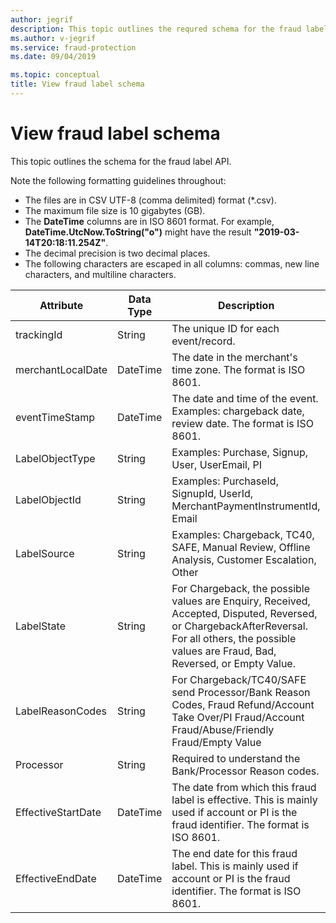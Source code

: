 ```yaml
---
author: jegrif
description: This topic outlines the requred schema for the fraud label API.
ms.author: v-jegrif
ms.service: fraud-protection
ms.date: 09/04/2019

ms.topic: conceptual
title: View fraud label schema
---
```


# View fraud label schema

This topic outlines the schema for the fraud label API.

Note the following formatting guidelines throughout:

- The files are in CSV UTF-8 (comma delimited) format (\*.csv).
- The maximum file size is 10 gigabytes (GB).
- The **DateTime** columns are in ISO 8601 format. For example, **DateTime.UtcNow.ToString("o")** might have the result **"2019-03-14T20:18:11.254Z"**.
- The decimal precision is two decimal places.
- The following characters are escaped in all columns: commas, new line characters, and multiline characters.

| **Attribute** | **Data Type** | **Description** |
| --- | --- | --- |
| trackingId | String | The unique ID for each event/record. |
| merchantLocalDate | DateTime | The date in the merchant&#39;s time zone. The format is ISO 8601.  |
| eventTimeStamp | DateTime | The date and time of the event. Examples: chargeback date, review date. The format is ISO 8601. |
| LabelObjectType | String | Examples: Purchase, Signup, User, UserEmail, PI   |
| LabelObjectId | String | Examples: PurchaseId, SignupId, UserId, MerchantPaymentInstrumentId, Email   |
| LabelSource | String | Examples: Chargeback, TC40, SAFE, Manual Review, Offline Analysis, Customer Escalation, Other   |
| LabelState | String | For Chargeback, the possible values are Enquiry, Received, Accepted, Disputed, Reversed, or ChargebackAfterReversal. For all others, the possible values are Fraud, Bad, Reversed, or Empty Value.  |
| LabelReasonCodes | String | For Chargeback/TC40/SAFE send Processor/Bank Reason Codes, Fraud Refund/Account Take Over/PI Fraud/Account Fraud/Abuse/Friendly Fraud/Empty Value   |
| Processor | String | Required to understand the Bank/Processor Reason codes. |
| EffectiveStartDate | DateTime | The date from which this fraud label is effective. This is mainly used if account or PI is the fraud identifier. The format is ISO 8601. |
| EffectiveEndDate | DateTime | The end date for this fraud label. This is mainly used if account or PI is the fraud identifier. The format is ISO 8601.    |
